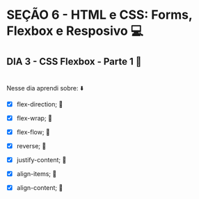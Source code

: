 # SEÇÃO 6 - HTML e CSS: Forms, Flexbox e Resposivo :computer:

## DIA 3 - CSS Flexbox - Parte 1 :green_heart:

#

Nesse dia aprendi sobre: :arrow_down:

- [x] flex-direction; :rocket:

- [x] flex-wrap; :rocket:

- [x] flex-flow; :rocket:

- [x] reverse; :rocket:

- [x] justify-content; :rocket:

- [x] align-items; :rocket:

- [x] align-content; :rocket:

#

